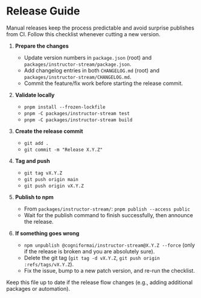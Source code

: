# Release Guide

Manual releases keep the process predictable and avoid surprise publishes from CI. Follow this checklist whenever cutting a new version.

1. **Prepare the changes**
   - Update version numbers in `package.json` (root) and `packages/instructor-stream/package.json`.
   - Add changelog entries in both `CHANGELOG.md` (root) and `packages/instructor-stream/CHANGELOG.md`.
   - Commit the feature/fix work before starting the release commit.

2. **Validate locally**
   - `pnpm install --frozen-lockfile`
   - `pnpm -C packages/instructor-stream test`
   - `pnpm -C packages/instructor-stream build`

3. **Create the release commit**
   - `git add .`
   - `git commit -m "Release X.Y.Z"`

4. **Tag and push**
   - `git tag vX.Y.Z`
   - `git push origin main`
   - `git push origin vX.Y.Z`

5. **Publish to npm**
   - From `packages/instructor-stream/`: `pnpm publish --access public`
   - Wait for the publish command to finish successfully, then announce the release.

6. **If something goes wrong**
   - `npm unpublish @cogniformai/instructor-stream@X.Y.Z --force` (only if the release is broken and you are absolutely sure).
   - Delete the git tag (`git tag -d vX.Y.Z`, `git push origin :refs/tags/vX.Y.Z`).
   - Fix the issue, bump to a new patch version, and re-run the checklist.

Keep this file up to date if the release flow changes (e.g., adding additional packages or automation).
